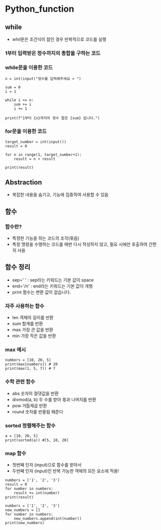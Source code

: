 # Python_function

## while
* whil문은 조건식이 참인 경우 반복적으로 코드를 실행

### 1부터 입력받은 정수까지의 총합을 구하는 코드

### while문을 이용한 코드
```
n = int(input("정수를 입력해주세요 > ")

sum = 0
i = 1

while i <= n:
	sum += i
	i += 1

print(f"1부터 {n}까지의 정수 합은 {sum} 입니다.") 
```

### for문을 이용한 코드 
```
target_number = int(input())
result = 0

for n in range(1, target_number+1):
	result = n + result

print(result)
``` 

## Abstraction
- 복잡한 내용을 숨기고, 기능에 집중하여 사용할 수 있음

## 함수
### 함수란?
- 특정한 기능을 하는 코드의 조각(묶음)
- 특정 명령을 수행하는 코드를 매번 다시 작성하지 않고, 필요 시에만 호출하여 간편히 사용

## 함수 정리
- sep=' ' : sep라는 키워드는 기본 값이 space
- end='/n' : end라는 키워드는 기본 값이 개행 
- print 함수는 변환 값이 없습니다.

### 자주 사용하는 함수
- len 객체의 길이를 반환
- sum 합계를 반환
- max 가장 큰 값을 반환
- min 가장 작은 값을 반환

### max 예시
```
numbers = [10, 20, 5]
print(max[numbers]) # 20
print(max(1, 5, 7)) # 7
```
### 수학 관련 함수
- abs 숫자의 절댓값을 반환
- divmod(a, b) 두 수를 받아 몫과 나머지를 반환
- pow 거듭제곱 반환
- round 숫자를 반올림 해준다

### sorted 정렬해주는 함수
```
a = [10, 20, 5]
print(sorted(a)) #[5, 10, 20]
```


### map 함수
* 첫번째 인자 (input)으로 함수를 받아서
* 두번째 인자 (input)인 반복 가능한 객체의 모든 요소에 적용!
```
numbers = ['1', '2', '3']
result = 0
for number in numbers:
    result += int(number)
print(result)

numbers = ['1', '2', '3']
new_numbers = []
for number in numbers:
    new_numbers.append(int(number))
print(new_numbers)
```
